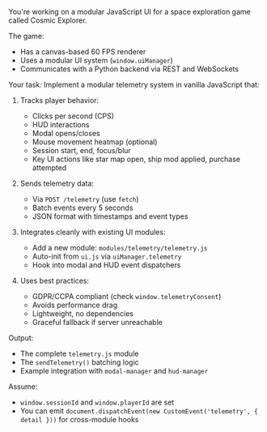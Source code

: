 You're working on a modular JavaScript UI for a space exploration game called Cosmic Explorer.

The game:
- Has a canvas-based 60 FPS renderer
- Uses a modular UI system (`window.uiManager`)
- Communicates with a Python backend via REST and WebSockets

Your task:
Implement a modular telemetry system in vanilla JavaScript that:

1. Tracks player behavior:
   - Clicks per second (CPS)
   - HUD interactions
   - Modal opens/closes
   - Mouse movement heatmap (optional)
   - Session start, end, focus/blur
   - Key UI actions like star map open, ship mod applied, purchase attempted

2. Sends telemetry data:
   - Via `POST /telemetry` (use `fetch`)
   - Batch events every 5 seconds
   - JSON format with timestamps and event types

3. Integrates cleanly with existing UI modules:
   - Add a new module: `modules/telemetry/telemetry.js`
   - Auto-init from `ui.js` via `uiManager.telemetry`
   - Hook into modal and HUD event dispatchers

4. Uses best practices:
   - GDPR/CCPA compliant (check `window.telemetryConsent`)
   - Avoids performance drag
   - Lightweight, no dependencies
   - Graceful fallback if server unreachable

Output:
- The complete `telemetry.js` module
- The `sendTelemetry()` batching logic
- Example integration with `modal-manager` and `hud-manager`

Assume:
- `window.sessionId` and `window.playerId` are set
- You can emit `document.dispatchEvent(new CustomEvent('telemetry', { detail }))` for cross-module hooks
